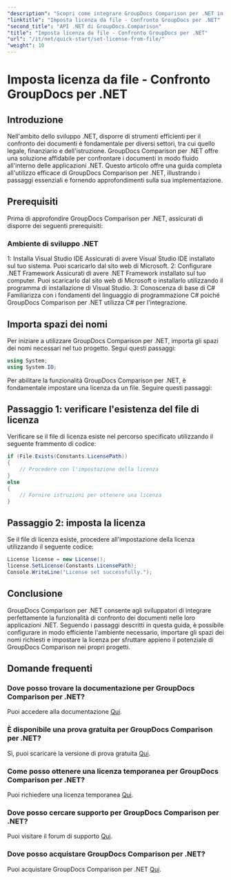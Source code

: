 ```yaml
---
"description": "Scopri come integrare GroupDocs Comparison per .NET in modo semplice nelle tue applicazioni. Configura, importa namespace e confronta documenti senza problemi."
"linktitle": "Imposta licenza da file - Confronto GroupDocs per .NET"
"second_title": "API .NET di GroupDocs.Comparison"
"title": "Imposta licenza da file - Confronto GroupDocs per .NET"
"url": "/it/net/quick-start/set-license-from-file/"
"weight": 10
---
```


# Imposta licenza da file - Confronto GroupDocs per .NET

## Introduzione
Nell'ambito dello sviluppo .NET, disporre di strumenti efficienti per il confronto dei documenti è fondamentale per diversi settori, tra cui quello legale, finanziario e dell'istruzione. GroupDocs Comparison per .NET offre una soluzione affidabile per confrontare i documenti in modo fluido all'interno delle applicazioni .NET. Questo articolo offre una guida completa all'utilizzo efficace di GroupDocs Comparison per .NET, illustrando i passaggi essenziali e fornendo approfondimenti sulla sua implementazione.
## Prerequisiti
Prima di approfondire GroupDocs Comparison per .NET, assicurati di disporre dei seguenti prerequisiti:
### Ambiente di sviluppo .NET
1: Installa Visual Studio IDE
Assicurati di avere Visual Studio IDE installato sul tuo sistema. Puoi scaricarlo dal sito web di Microsoft.
2: Configurare .NET Framework
Assicurati di avere .NET Framework installato sul tuo computer. Puoi scaricarlo dal sito web di Microsoft o installarlo utilizzando il programma di installazione di Visual Studio.
3: Conoscenza di base di C#
Familiarizza con i fondamenti del linguaggio di programmazione C# poiché GroupDocs Comparison per .NET utilizza C# per l'integrazione.

## Importa spazi dei nomi
Per iniziare a utilizzare GroupDocs Comparison per .NET, importa gli spazi dei nomi necessari nel tuo progetto. Segui questi passaggi:
```csharp
using System;
using System.IO;
```

Per abilitare la funzionalità GroupDocs Comparison per .NET, è fondamentale impostare una licenza da un file. Seguire questi passaggi:
## Passaggio 1: verificare l'esistenza del file di licenza
Verificare se il file di licenza esiste nel percorso specificato utilizzando il seguente frammento di codice:
```csharp
if (File.Exists(Constants.LicensePath))
{
    // Procedere con l'impostazione della licenza
}
else
{
    // Fornire istruzioni per ottenere una licenza
}
```
## Passaggio 2: imposta la licenza
Se il file di licenza esiste, procedere all'impostazione della licenza utilizzando il seguente codice:
```csharp
License license = new License();
license.SetLicense(Constants.LicensePath);
Console.WriteLine("License set successfully.");
```

## Conclusione
GroupDocs Comparison per .NET consente agli sviluppatori di integrare perfettamente la funzionalità di confronto dei documenti nelle loro applicazioni .NET. Seguendo i passaggi descritti in questa guida, è possibile configurare in modo efficiente l'ambiente necessario, importare gli spazi dei nomi richiesti e impostare la licenza per sfruttare appieno il potenziale di GroupDocs Comparison nei propri progetti.
## Domande frequenti
### Dove posso trovare la documentazione per GroupDocs Comparison per .NET?
Puoi accedere alla documentazione [Qui](https://tutorials.groupdocs.com/comparison/net/).
### È disponibile una prova gratuita per GroupDocs Comparison per .NET?
Sì, puoi scaricare la versione di prova gratuita [Qui](https://releases.groupdocs.com/).
### Come posso ottenere una licenza temporanea per GroupDocs Comparison per .NET?
Puoi richiedere una licenza temporanea [Qui](https://purchase.groupdocs.com/temporary-license/).
### Dove posso cercare supporto per GroupDocs Comparison per .NET?
Puoi visitare il forum di supporto [Qui](https://forum.groupdocs.com/c/comparison/12).
### Dove posso acquistare GroupDocs Comparison per .NET?
Puoi acquistare GroupDocs Comparison per .NET [Qui](https://purchase.groupdocs.com/buy).